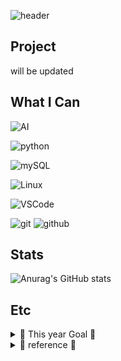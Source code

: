 

![header](https://capsule-render.vercel.app/api?type=waving&color=timeGradient&height=200&text=✨%20PKM-MASTER%20GitHub%20✨&fontSize=50&fontAlignY=30&fontAlign=60&fontColor=FFFFFF)





## Project

will be updated



## What I Can 

![AI](https://img.shields.io/badge/Adobe%20Illustrator-%23FF9A00)

![python](https://img.shields.io/badge/python-blue)

![mySQL](https://img.shields.io/badge/mySQL-%234479A1)

![Linux](https://img.shields.io/badge/Linux-%23FCC624)

![VSCode](https://img.shields.io/badge/Visual%20Studio%20Code-%23007ACC)

![git](https://img.shields.io/badge/Git-%23F05032)
![github](https://img.shields.io/badge/GitHub-%23181717)




## Stats

![Anurag's GitHub stats](https://github-readme-stats.vercel.app/api?username=pkm-master&show_icons=true&theme=dracula)



## Etc


<details>
<summary> 🎀 This year Goal 🎀 </summary>

- 일주일에 세 번 이상은 운동하기 👟
- 단 거 줄이기 🥞
- 크게 아프지 않고 한 해 마무리 하기! 🎇
- 자격증 따기(정보처리기사/웹디자인기능사/SQLD) 🏆
- 취업하기 🌠

</details>

<details>
<summary> 🧾 reference 🧾 </summary>

-  [header](https://github.com/kyechan99/capsule-render/tree/master)
- [stats](https://github.com/anuraghazra/github-readme-stats)
- [icon](https://shields.io/badges)
- [icon2](https://simpleicons.org/)
  


</details>
